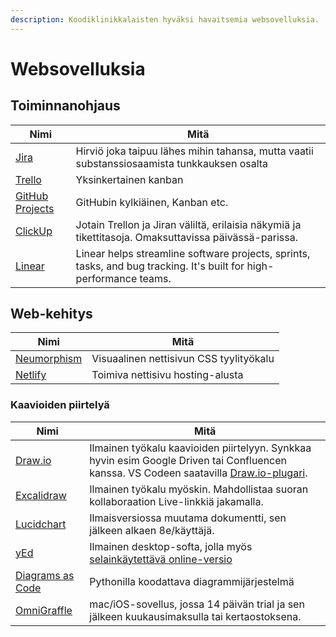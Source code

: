 ```yaml
---
description: Koodiklinikkalaisten hyväksi havaitsemia websovelluksia.
---
```


# Websovelluksia

## Toiminnanohjaus

| Nimi                                                               | Mitä                                                                                                                |
| ------------------------------------------------------------------ | ------------------------------------------------------------------------------------------------------------------- |
| [Jira](https://www.atlassian.com/fi/software/jira)                 | Hirviö joka taipuu lähes mihin tahansa, mutta vaatii substanssiosaamista tunkkauksen osalta                         |
| [Trello](https://trello.com/fi)                                    | Yksinkertainen kanban                                                                                               |
| [GitHub Projects](https://github.com/features/project-management/) | GitHubin kylkiäinen, Kanban etc.                                                                                    |
| [ClickUp](https://clickup.com/)                                    | Jotain Trellon ja Jiran väliltä, erilaisia näkymiä ja tikettitasoja. Omaksuttavissa päivässä-parissa.               |
| [Linear](https://linear.app/)                                      | Linear helps streamline software projects, sprints, tasks, and bug tracking. It's built for high-performance teams. |

## Web-kehitys

| Nimi                                           | Mitä                                    |
| ---------------------------------------------- | --------------------------------------- |
| [Neumorphism](https://neumorphism.io/#ffffff/) | Visuaalinen nettisivun CSS tyylityökalu |
| [Netlify](https://www.netlify.com/)            | Toimiva nettisivu hosting-alusta        |

### Kaavioiden piirtelyä

| Nimi                                                  | Mitä                                                                                                                                                                                                               |
| ----------------------------------------------------- | ------------------------------------------------------------------------------------------------------------------------------------------------------------------------------------------------------------------ |
| [Draw.io](https://app.diagrams.net/)                  | Ilmainen työkalu kaavioiden piirtelyyn. Synkkaa hyvin esim Google Driven tai Confluencen kanssa. VS Codeen saatavilla [Draw.io-plugari](https://marketplace.visualstudio.com/items?itemName=hediet.vscode-drawio). |
| [Excalidraw](https://excalidraw.com/)                 | Ilmainen työkalu myöskin. Mahdollistaa suoran kollaboraation Live-linkkiä jakamalla.                                                                                                                               |
| [Lucidchart](https://www.lucidchart.com/)             | Ilmaisversiossa muutama dokumentti, sen jälkeen alkaen 8e/käyttäjä.                                                                                                                                                |
| [yEd](https://www.yworks.com/products/yed)            | Ilmainen desktop-softa, jolla myös [selainkäytettävä online-versio](https://www.yworks.com/products/yed-live)                                                                                                      |
| [Diagrams as Code](https://diagrams.mingrammer.com/)  | Pythonilla koodattava diagrammijärjestelmä                                                                                                                                                                         |
| [OmniGraffle](https://www.omnigroup.com/omnigraffle/) | mac/iOS-sovellus, jossa 14 päivän trial ja sen jälkeen kuukausimaksulla tai kertaostoksena.                                                                                                                        |
